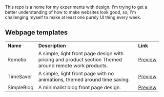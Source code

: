 This repo is a home for my experiments with design. I'm trying to get a better understanding of how to make websites look good, so, I'm challenging myself to make at least one purely UI thing every week. 

## Webpage templates

<table>
    <tr>
        <td>
            <b>Name</b>
        </td>
        <td>
            <b>Description</b>
        </td>
        <td>
            <b>Link</b>
        </td>
    </tr>
    <tr>
        <td>
            Remotio
        </td>
        <td>
            A simple, light front page design with pricing and product section Themed around remote work products.
        </td>
        <td>
            <a href="https://designs.aitchisonsoft.co.uk/Remotio">Preview</a>
        </td>
    </tr>
    <tr>
        <td>
            TimeSaver
        </td>
        <td>
            A simple, light front page with no animations, themed around time saving.
        </td>
        <td>
            <a href="https://designs.aitchisonsoft.co.uk/TimeSaver">Preview</a>
        </td>
    </tr>
    <tr>
        <td>
            SimpleBlog
        </td>
        <td>
            A minimalist blog front page design.
        </td>
        <td>
            <a href="https://designs.aitchisonsoft.co.uk/SimpleBlog">Preview</a>
        </td>
    </tr>
</table>